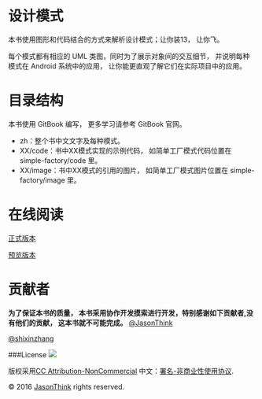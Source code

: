 # 设计模式
本书使用图形和代码结合的方式来解析设计模式；让你装13， 让你飞。

每个模式都有相应的 UML 类图，同时为了展示对象间的交互细节， 并说明每种模式在 Android 系统中的应用， 让你能更直观了解它们在实际项目中的应用。

# 目录结构
本书使用 GitBook 编写， 更多学习请参考 GitBook 官网。
+ zh：整个书中文文字及每种模式。
+ XX/code：书中XX模式实现的示例代码， 如简单工厂模式代码位置在 simple-factory/code 里。
+ XX/image：书中XX模式的引用的图片， 如简单工厂模式图片位置在 simple-factory/image 里。

# 在线阅读

[正式版本](http://hujiandong.com/design-patterns/zh/)

[预览版本](https://www.gitbook.com/book/jasonim/design-patterns/details)


# 贡献者
**为了保证本书的质量， 本书采用协作开发摸索进行开发，特别感谢如下贡献者,没有他们的贡献， 这本书就不可能完成。**
[@JasonThink](https://github.com/jasonim)

[@shixinzhang](https://github.com/shixinzhang)

###License
![](https://i.creativecommons.org/l/by-nc/4.0/88x31.png)

版权采用[CC Attribution-NonCommercial](http://creativecommons.org/licenses/by-nc/4.0/) 
中文：[署名-非商业性使用协议](http://creativecommons.org/licenses/by-nc/3.0/cn/).

© 2016 [JasonThink](https://github.com/jasonim) rights reserved.
